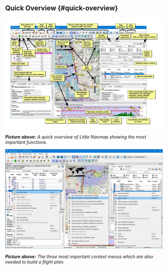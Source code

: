 ## Quick Overview {#quick-overview}

![Little Navmap Overview](../images/overview.jpg "Little Navmap Overview")

_**Picture above:** A quick overview of Little Navmap showing the most important functions._

![Little Navmap Context Menus](../images/contextmenus.jpg "Little Navmap Context Menus")

_**Picture above:** The three most important context menus which are also needed to build a flight plan._
